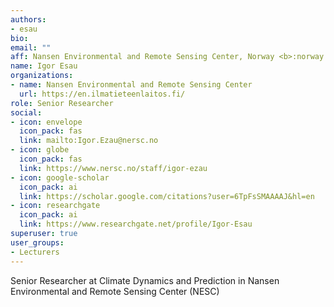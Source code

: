 ```yaml
---
authors:
- esau
bio:
email: ""
aff: Nansen Environmental and Remote Sensing Center, Norway <b>:norway:</b>
name: Igor Esau
organizations:
- name: Nansen Environmental and Remote Sensing Center
  url: https://en.ilmatieteenlaitos.fi/
role: Senior Researcher
social:
- icon: envelope
  icon_pack: fas
  link: mailto:Igor.Ezau@nersc.no
- icon: globe
  icon_pack: fas
  link: https://www.nersc.no/staff/igor-ezau
- icon: google-scholar
  icon_pack: ai
  link: https://scholar.google.com/citations?user=6TpFsSMAAAAJ&hl=en
- icon: researchgate
  icon_pack: ai
  link: https://www.researchgate.net/profile/Igor-Esau
superuser: true
user_groups:
- Lecturers
---
```

Senior Researcher at Climate Dynamics and Prediction in Nansen Environmental and Remote Sensing Center (NESC)